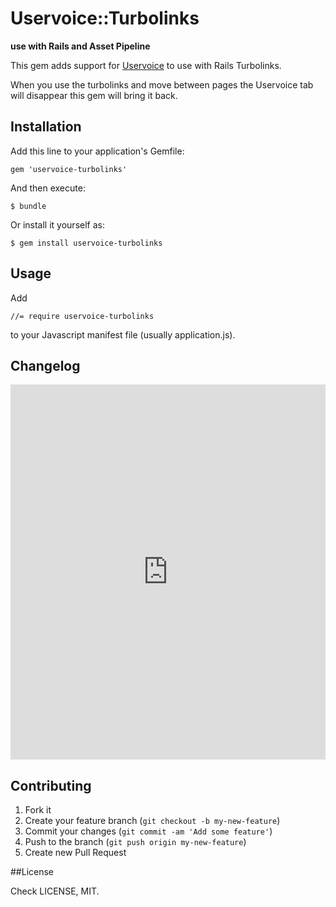 # Uservoice::Turbolinks

**use with Rails and Asset Pipeline**

This gem adds support for [Uservoice](http://www.uservoice.com/) to use with Rails Turbolinks.

When you use the turbolinks and move between pages the Uservoice tab will disappear this gem will bring it back.

## Installation

Add this line to your application's Gemfile:

    gem 'uservoice-turbolinks'

And then execute:

    $ bundle

Or install it yourself as:

    $ gem install uservoice-turbolinks

## Usage

Add

	//= require uservoice-turbolinks

to your Javascript manifest file (usually application.js).

## Changelog

<iframe src="http://revision.io/embeds/uservoice-turbolinks" style="border: 0; width: 100%; height: 600px;"></iframe>

## Contributing

1. Fork it
2. Create your feature branch (`git checkout -b my-new-feature`)
3. Commit your changes (`git commit -am 'Add some feature'`)
4. Push to the branch (`git push origin my-new-feature`)
5. Create new Pull Request

##License

Check LICENSE, MIT.
